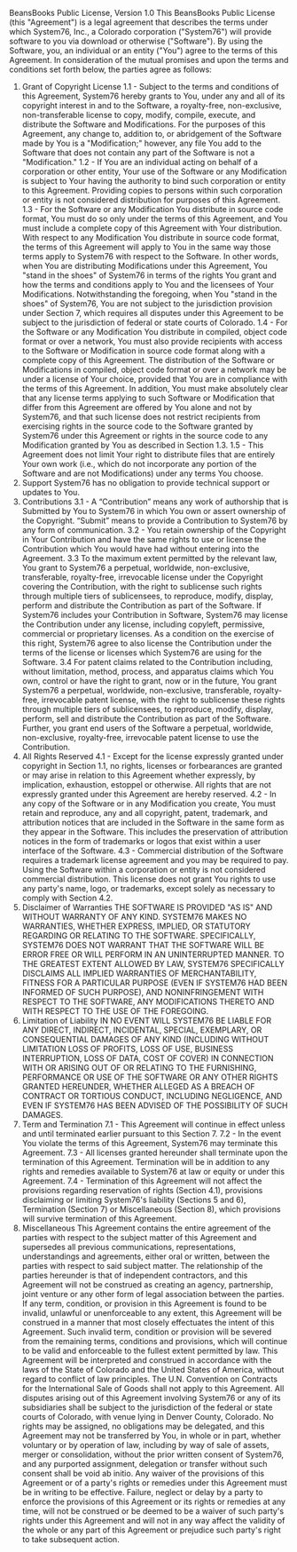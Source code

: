 BeansBooks Public License, Version 1.0
This BeansBooks Public License (this "Agreement") is a legal agreement that describes the terms under which System76, Inc., a Colorado corporation ("System76") will provide software to you via download or otherwise ("Software"). By using the Software, you, an individual or an entity ("You") agree to the terms of this Agreement.
In consideration of the mutual promises and upon the terms and conditions set forth below, the parties agree as follows:
1. Grant of Copyright License 
1.1 - Subject to the terms and conditions of this Agreement, System76 hereby grants to You, under any and all of its copyright interest in and to the Software, a royalty-free, non-exclusive, non-transferable license to copy, modify, compile, execute, and distribute the Software and Modifications. For the purposes of this Agreement, any change to, addition to, or abridgement of the Software made by You is a "Modification;" however, any file You add to the Software that does not contain any part of the Software is not a "Modification." 
1.2 - If You are an individual acting on behalf of a corporation or other entity, Your use of the Software or any Modification is subject to Your having the authority to bind such corporation or entity to this Agreement. Providing copies to persons within such corporation or entity is not considered distribution for purposes of this Agreement. 
1.3 - For the Software or any Modification You distribute in source code format, You must do so only under the terms of this Agreement, and You must include a complete copy of this Agreement with Your distribution. With respect to any Modification You distribute in source code format, the terms of this Agreement will apply to You in the same way those terms apply to System76 with respect to the Software. In other words, when You are distributing Modifications under this Agreement, You "stand in the shoes" of System76 in terms of the rights You grant and how the terms and conditions apply to You and the licensees of Your Modifications. Notwithstanding the foregoing, when You "stand in the shoes" of System76, You are not subject to the jurisdiction provision under Section 7, which requires all disputes under this Agreement to be subject to the jurisdiction of federal or state courts of Colorado. 
1.4 - For the Software or any Modification You distribute in compiled, object code format or over a network, You must also provide recipients with access to the Software or Modification in source code format along with a complete copy of this Agreement. The distribution of the Software or Modifications in compiled, object code format or over a network may be under a license of Your choice, provided that You are in compliance with the terms of this Agreement. In addition, You must make absolutely clear that any license terms applying to such Software or Modification that differ from this Agreement are offered by You alone and not by System76, and that such license does not restrict recipients from exercising rights in the source code to the Software granted by System76 under this Agreement or rights in the source code to any Modification granted by You as described in Section 1.3. 
1.5 - This Agreement does not limit Your right to distribute files that are entirely Your own work (i.e., which do not incorporate any portion of the Software and are not Modifications) under any terms You choose. 
2. Support 
System76 has no obligation to provide technical support or updates to You.
3. Contributions
3.1 - A “Contribution” means any work of authorship that is Submitted by You to System76 in which You own or assert ownership of the Copyright. “Submit” means to provide a Contribution to System76 by any form of communication.
3.2 - You retain ownership of the Copyright in Your Contribution and have the same rights to use or license the Contribution which You would have had without entering into the Agreement.
3.3 To the maximum extent permitted by the relevant law, You grant to System76 a perpetual, worldwide, non-exclusive, transferable, royalty-free, irrevocable license under the Copyright covering the Contribution, with the right to sublicense such rights through multiple tiers of sublicensees, to reproduce, modify, display, perform and distribute the Contribution as part of the Software. If System76 includes your Contribution in Software, System76 may license the Contribution under any license, including copyleft, permissive, commercial or proprietary licenses. As a condition on the exercise of this right, System76 agree to also license the Contribution under the terms of the license or licenses which System76 are using for the Software.
3.4 For patent claims related to the Contribution including, without limitation, method, process, and apparatus claims which You own, control or have the right to grant, now or in the future, You grant System76 a perpetual, worldwide, non-exclusive, transferable, royalty-free, irrevocable patent license, with the right to sublicense these rights through multiple tiers of sublicensees, to reproduce, modify, display, perform, sell and distribute the Contribution as part of the Software. Further, you grant end users of the Software a perpetual, worldwide, non-exclusive, royalty-free, irrevocable patent license to use the Contribution.
4. All Rights Reserved
4.1 - Except for the license expressly granted under copyright in Section 1.1, no rights, licenses or forbearances are granted or may arise in relation to this Agreement whether expressly, by implication, exhaustion, estoppel or otherwise. All rights that are not expressly granted under this Agreement are hereby reserved. 
4.2 - In any copy of the Software or in any Modification you create, You must retain and reproduce, any and all copyright, patent, trademark, and attribution notices that are included in the Software in the same form as they appear in the Software. This includes the preservation of attribution notices in the form of trademarks or logos that exist within a user interface of the Software.
4.3 - Commercial distribution of the Software requires a trademark license agreement and you may be required to pay. Using the Software within a corporation or entity is not considered commercial distribution. This license does not grant You rights to use any party's name, logo, or trademarks, except solely as necessary to comply with Section 4.2. 
5. Disclaimer of Warranties 
THE SOFTWARE IS PROVIDED "AS IS" AND WITHOUT WARRANTY OF ANY KIND. SYSTEM76 MAKES NO WARRANTIES, WHETHER EXPRESS, IMPLIED, OR STATUTORY REGARDING OR RELATING TO THE SOFTWARE. SPECIFICALLY, SYSTEM76 DOES NOT WARRANT THAT THE SOFTWARE WILL BE ERROR FREE OR WILL PERFORM IN AN UNINTERRUPTED MANNER. TO THE GREATEST EXTENT ALLOWED BY LAW, SYSTEM76 SPECIFICALLY DISCLAIMS ALL IMPLIED WARRANTIES OF MERCHANTABILITY, FITNESS FOR A PARTICULAR PURPOSE (EVEN IF SYSTEM76 HAD BEEN INFORMED OF SUCH PURPOSE), AND NONINFRINGEMENT WITH RESPECT TO THE SOFTWARE, ANY MODIFICATIONS THERETO AND WITH RESPECT TO THE USE OF THE FOREGOING. 
6. Limitation of Liability 
IN NO EVENT WILL SYSTEM76 BE LIABLE FOR ANY DIRECT, INDIRECT, INCIDENTAL, SPECIAL, EXEMPLARY, OR CONSEQUENTIAL DAMAGES OF ANY KIND (INCLUDING WITHOUT LIMITATION LOSS OF PROFITS, LOSS OF USE, BUSINESS INTERRUPTION, LOSS OF DATA, COST OF COVER) IN CONNECTION WITH OR ARISING OUT OF OR RELATING TO THE FURNISHING, PERFORMANCE OR USE OF THE SOFTWARE OR ANY OTHER RIGHTS GRANTED HEREUNDER, WHETHER ALLEGED AS A BREACH OF CONTRACT OR TORTIOUS CONDUCT, INCLUDING NEGLIGENCE, AND EVEN IF SYSTEM76 HAS BEEN ADVISED OF THE POSSIBILITY OF SUCH DAMAGES. 
7. Term and Termination 
7.1 - This Agreement will continue in effect unless and until terminated earlier pursuant to this Section 7. 
7.2 - In the event You violate the terms of this Agreement, System76 may terminate this Agreement. 
7.3 - All licenses granted hereunder shall terminate upon the termination of this Agreement. Termination will be in addition to any rights and remedies available to System76 at law or equity or under this Agreement. 
7.4 - Termination of this Agreement will not affect the provisions regarding reservation of rights (Section 4.1), provisions disclaiming or limiting System76's liability (Sections 5 and 6), Termination (Section 7) or Miscellaneous (Section 8), which provisions will survive termination of this Agreement. 
8. Miscellaneous 
This Agreement contains the entire agreement of the parties with respect to the subject matter of this Agreement and supersedes all previous communications, representations, understandings and agreements, either oral or written, between the parties with respect to said subject matter. The relationship of the parties hereunder is that of independent contractors, and this Agreement will not be construed as creating an agency, partnership, joint venture or any other form of legal association between the parties. If any term, condition, or provision in this Agreement is found to be invalid, unlawful or unenforceable to any extent, this Agreement will be construed in a manner that most closely effectuates the intent of this Agreement. Such invalid term, condition or provision will be severed from the remaining terms, conditions and provisions, which will continue to be valid and enforceable to the fullest extent permitted by law. This Agreement will be interpreted and construed in accordance with the laws of the State of Colorado and the United States of America, without regard to conflict of law principles. The U.N. Convention on Contracts for the International Sale of Goods shall not apply to this Agreement. All disputes arising out of this Agreement involving System76 or any of its subsidiaries shall be subject to the jurisdiction of the federal or state courts of Colorado, with venue lying in Denver County, Colorado. No rights may be assigned, no obligations may be delegated, and this Agreement may not be transferred by You, in whole or in part, whether voluntary or by operation of law, including by way of sale of assets, merger or consolidation, without the prior written consent of System76, and any purported assignment, delegation or transfer without such consent shall be void ab initio. Any waiver of the provisions of this Agreement or of a party's rights or remedies under this Agreement must be in writing to be effective. Failure, neglect or delay by a party to enforce the provisions of this Agreement or its rights or remedies at any time, will not be construed or be deemed to be a waiver of such party's rights under this Agreement and will not in any way affect the validity of the whole or any part of this Agreement or prejudice such party's right to take subsequent action. 

